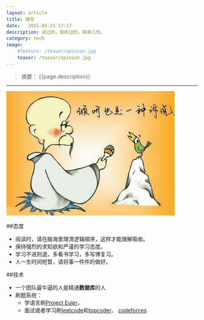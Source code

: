 ```yaml
---
layout: article
title: 微言
date:   2015-05-23 17:17
description: 说过的，和听过的，简单几句。
category: tech
image:
    #feature: /teaser/opinion.jpg
    teaser: /teaser/opinion.jpg
---
```


>  摘要： {{page.description}}

---
![opinion](/images/teaser/opinion.jpg)

##态度

* 阅读时，请在脑海里理清逻辑顺序，这样才能理解吸收。
* 保持强烈的求知欲和严谨的学习态度。
* 学习不进则退，多看书学习，多写博复习。
* 人一生时间短暂，请将事一件件的做好。



##技术

* 一个团队最牛逼的人是精通**数据库**的人
* 刷题系统：
    - 学语言刷[Project Euler](https://projecteuler.net/)，
    - 面试或者学习刷[leetcode](https://leetcode.com/)和[topcoder](http://www.topcoder.com/)、 [codeforces](http://codeforces.com/)